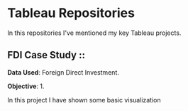 # Tableau Repositories

In this repositories I've mentioned my key Tableau projects.

## FDI Case Study ::
**Data Used**:
Foreign Direct Investment.

**Objective**: 
1.

In this project I have shown some basic visualization 
